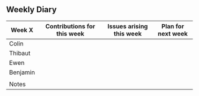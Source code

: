 ## Weekly Diary

| Week X   | Contributions for this week | Issues arising this week | Plan for next week |
|----------|-----------------------------|--------------------------|--------------------|
| Colin    |                             |                          |                    |
| Thibaut  |                             |                          |                    |
| Ewen     |                             |                          |                    |
| Benjamin |                             |                          |                    |
|          |                             |                          |                    |
| Notes    |                                                                             |

